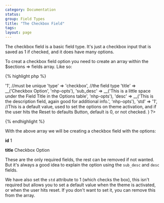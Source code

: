 ```yaml
---
category: Documentation
status: 
group: Field Types
title: "The Checkbox Field"
tags: 
layout: page
---
```


The checkbox field is a basic field type. It's just a checkbox input that is saved as 1 if checked, and it does have many options.

To creat a checkbox field option you need to create an array within the $sections => fields array. Like so:

{% highlight php %}
<?php
array(
    'id' => '1', //must be unique
    'type' => 'checkbox', //the field type
    'title' => __('Checkbox Option', 'nhp-opts'),
    'sub_desc' => __('This is a little space under the Field Title in the Options table', 'nhp-opts'),
    'desc' => __('This is the description field, again good for additional info.', 'nhp-opts'),
    'std' => '1', //This is a default value, used to set the options on theme activation, and if the user hits the Reset to defaults Button, default is 0, or not checked.
    )
?>
{% endhighlight %}

With the above array we will be creating a checkbox field with the options:

**id** 1

**title** Checkbox Option


These are the only required fields, the rest can be removed if not wanted. But it's always a good idea to explain the option using the ```sub_desc``` and ```desc``` fields.


We have also set the ```std``` attribute to 1 (which checks the box), this isn't required but allows you to set a default value when the theme is activated, or when the user hits reset. If you don't want to set it, you can remove this from the array.